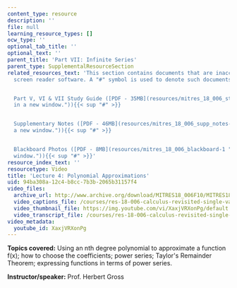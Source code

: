 ```yaml
---
content_type: resource
description: ''
file: null
learning_resource_types: []
ocw_type: ''
optional_tab_title: ''
optional_text: ''
parent_title: 'Part VII: Infinite Series'
parent_type: SupplementalResourceSection
related_resources_text: 'This section contains documents that are inaccessible to
  screen reader software. A "#" symbol is used to denote such documents.


  Part V, VI & VII Study Guide ([PDF - 35MB](resources/mitres_18_006_study_5_6_7 "Open
  in a new window.")){{< sup "#" >}}


  Supplementary Notes ([PDF - 46MB](resources/mitres_18_006_supp_notes-1 "Open in
  a new window.")){{< sup "#" >}}


  Blackboard Photos ([PDF - 8MB](resources/mitres_18_006_blackboard-1 "Open in a new
  window.")){{< sup "#" >}}'
resource_index_text: ''
resourcetype: Video
title: 'Lecture 4: Polynomial Approximations'
uid: 94ba308a-12c4-b8cc-7b3b-2065b31157f4
video_files:
  archive_url: http://www.archive.org/download/MITRES18_006F10/MITRES18_006F10_26_0704_300k.mp4
  video_captions_file: /courses/res-18-006-calculus-revisited-single-variable-calculus-fall-2010/3d610926c14a51bb8872e6677b49b481_XaxjVRXonPg.vtt
  video_thumbnail_file: https://img.youtube.com/vi/XaxjVRXonPg/default.jpg
  video_transcript_file: /courses/res-18-006-calculus-revisited-single-variable-calculus-fall-2010/89150ddc171504e41d7589bbcfec8ab9_XaxjVRXonPg.pdf
video_metadata:
  youtube_id: XaxjVRXonPg
---
```


**Topics covered:** Using an nth degree polynomial to approximate a function f(x); how to choose the coefficients; power series; Taylor's Remainder Theorem; expressing functions in terms of power series.

**Instructor/speaker:** Prof. Herbert Gross